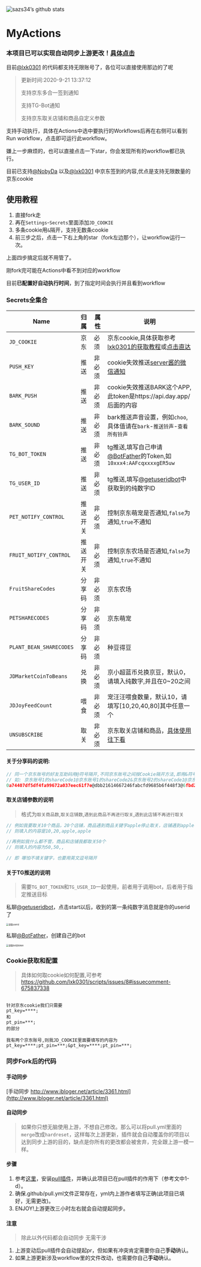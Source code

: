 ![sazs34’s github stats](https://github-readme-stats.vercel.app/api?username=sazs34&show_icons=true&theme=vue)

# MyActions

### 本项目已可以实现自动同步上游更改！[具体点击](#自动同步)

目前[@lxk0301](https://github.com/lxk0301) 的代码都支持无限账号了，各位可以直接使用那边的了呢

> 更新时间:2020-9-21 13:37:12
>
> 支持京东多合一签到通知
>
> 支持TG-Bot通知
>
> 支持京东取关店铺和商品自定义参数

支持手动执行，具体在Actions中选中要执行的Workflows后再在右侧可以看到Run workflow，点击即可运行此workflow。

嫌上一步麻烦的，也可以直接点击一下star，你会发现所有的workflow都已执行。

目前已支持[@NobyDa](https://github.com/NobyDa) 以及[@lxk0301](https://github.com/lxk0301) 中京东签到的内容,优点是支持无限数量的京东cookie

## 使用教程

1. 直接fork走
2. 再在`Settings`-`Secrets`里面添加`JD_COOKIE`
3. 多条cookie用`&`隔开，支持无数条cookie
4. 前三步之后，点击一下右上角的star（fork左边那个），让workflow运行一次。

上面四步搞定后就不用管了。

刚fork完可能在Actions中看不到对应的workflow

目前**已配置好自动执行时间**，到了指定时间会执行并且看到workflow

### Secrets全集合

| Name                    |   归属   | 属性   | 说明                                                         |
| ----------------------- | :------: | ------ | ------------------------------------------------------------ |
| `JD_COOKIE`             |   京东   | 必须   | 京东cookie,具体获取参考[lxk0301的获取教程](https://github.com/lxk0301/scripts/issues/8#issuecomment-675837338)或[点击直达](#Cookie获取和配置) |
| `PUSH_KEY`              |   推送   | 非必须 | cookie失效推送[server酱的微信通知](http://sc.ftqq.com/3.version) |
| `BARK_PUSH`             |   推送   | 非必须 | cookie失效推送BARK这个APP,此token是https://api.day.app/后面的内容 |
| `BARK_SOUND`            |   推送   | 非必须 | bark推送声音设置，例如`choo`,具体值请在`bark`-`推送铃声`-`查看所有铃声` |
| `TG_BOT_TOKEN`          |   推送   | 非必须 | tg推送,填写自己申请[@BotFather](https://t.me/BotFather)的Token,如`10xxx4:AAFcqxxxxgER5uw` |
| `TG_USER_ID`            |   推送   | 非必须 | tg推送,填写[@getuseridbot](https://t.me/getuseridbot)中获取到的纯数字ID |
| `PET_NOTIFY_CONTROL`    | 推送开关 | 非必须 | 控制京东萌宠是否通知,`false`为通知,`true`不通知              |
| `FRUIT_NOTIFY_CONTROL`  | 推送开关 | 非必须 | 控制京东农场是否通知,`false`为通知,`true`不通知              |
| `FruitShareCodes`       |  分享码  | 非必须 | 京东农场                                                     |
| `PETSHARECODES`         |  分享码  | 非必须 | 京东萌宠                                                     |
| `PLANT_BEAN_SHARECODES` |  分享码  | 非必须 | 种豆得豆                                                     |
| `JDMarketCoinToBeans`   |   兑换   | 非必须 | 京小超蓝币兑换京豆，默认0，请填入纯数字,并且在0~20之间       |
| `JDJoyFeedCount`        |   喂食   | 非必须 | 宠汪汪喂食数量，默认10，请填写[10,20,40,80]其中任意一个      |
| `UNSUBSCRIBE`           |   取关   | 非必须 | 京东取关店铺和商品，[具体使用往下看](#取关店铺参数的说明)    |

#### 关于分享码的说明:

```javascript
// 同一个京东账号的好友互助码用@符号隔开,不同京东账号之间按Cookie隔开方法,即用&符号隔开,下面给一个示例
// 如: 京东账号1的shareCode1@京东账号1的shareCode2&京东账号2的shareCode1@京东账号2的shareCode2
0a74407df5df4fa99672a037eec61f7e@dbb21614667246fabcfd9685b6f448f3@6fbd26cc27ac44d6a7fed34092453f77@61ff5c624949454aa88561f2cd721bf6&6fbd26cc27ac44d6a7fed34092453f77@61ff5c624949454aa88561f2cd721bf6
```

#### 取关店铺参数的说明

> 格式为`取关商品数`,`取关店铺数`,`遇到此商品不再进行取关`,`遇到此店铺不再进行取关`

```javascript
// 例如我要取关10个商品，20个店铺，商品遇到商品关键字apple停止取关，店铺遇到apple不再取关
// 则填入的内容是10,20,apple,apple

//再例如我什么都不管，商品和店铺我都取关50个
// 则填入的内容为50,50,,

// 即 哪怕不填关键字，也要用英文逗号隔开
```

#### 关于TG推送的说明

> 需要`TG_BOT_TOKEN`和`TG_USER_ID`一起使用，前者用于调用bot，后者用于指定推送目标

私聊[@getuseridbot](https://t.me/getuseridbot)，点击start以后，收到的第一条纯数字消息就是你的userid了

<img src="https://user-images.githubusercontent.com/6993269/93156198-3b1ad700-f73a-11ea-8f51-5ee71d06ef8a.png" alt="获取userid" style="zoom:40%;" />

私聊[@BotFather](https://t.me/BotFather)，创建自己的bot

<img src="https://user-images.githubusercontent.com/6993269/93155923-b0d27300-f739-11ea-928a-803134f0f416.png" alt="获取bot的token" style="zoom:40%;" />



### Cookie获取和配置

> 具体如何取cookie如何配置,可参考 https://github.com/lxk0301/scripts/issues/8#issuecomment-675837338

```

针对京东cookie我们只需要
pt_key=****;
和
pt_pin=***;
的部分

我有两个京东账号,则我JD_COOKIE里面要填写的内容为
pt_key=****;pt_pin=***;&pt_key=****;pt_pin=***;
```

### 同步Fork后的代码

#### 手动同步

[手动同步 http://www.ibloger.net/article/3361.html](http://www.ibloger.net/article/3361.html)

#### 自动同步

> 如果你只想无脑使用上游，不想自己修改。那么可以将pull.yml里面的`merge`改成`hardreset`，这样每次上游更新，插件就会自动覆盖你的项目以达到同步上游的目的，缺点是你所有的更改都会被舍弃，完全跟上游一模一样。

#### 步骤

1. 参考[这里](http://note.youdao.com/noteshare?id=6cd72de428957d593c129749194b4352)，安装[pull插件](https://github.com/apps/pull)，并确认此项目已在pull插件的作用下（参考文中1-d）。
2. 确保.github/pull.yml文件正常存在，yml内上游作者填写正确(此项目已填好，无需更改)。
3. ENJOY!上游更改三小时左右就会自动提起同步。

#### 注意

> 除此以外代码都会自动同步 无需干涉

1. 上游变动后pull插件会自动提起pr，但如果有冲突肯定需要你自己**手动**确认。
2. 如果上游更新涉及workflow里的文件改动，也需要你自己**手动**确认。
